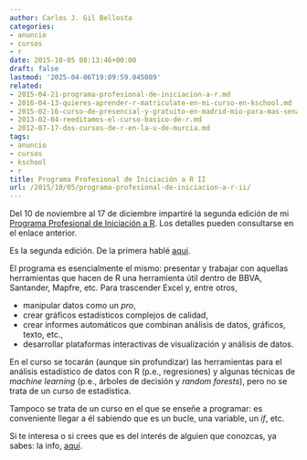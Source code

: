 ```yaml
---
author: Carlos J. Gil Bellosta
categories:
- anuncio
- cursos
- r
date: 2015-10-05 08:13:46+00:00
draft: false
lastmod: '2025-04-06T19:09:59.045089'
related:
- 2015-04-21-programa-profesional-de-iniciacion-a-r.md
- 2016-04-13-quieres-aprender-r-matriculate-en-mi-curso-en-kschool.md
- 2015-02-16-curso-de-presencial-y-gratuito-en-madrid-mio-para-mas-senas.md
- 2013-02-04-reeditamos-el-curso-basico-de-r.md
- 2012-07-17-dos-cursos-de-r-en-la-u-de-murcia.md
tags:
- anuncio
- cursos
- kschool
- r
title: Programa Profesional de Iniciación a R II
url: /2015/10/05/programa-profesional-de-iniciacion-a-r-ii/
---
```


Del 10 de noviembre al 17 de diciembre impartiré la segunda edición de mi [Programa Profesional de Iniciación a R](http://kschool.com/cursos/programa-profesional-de-iniciacion-r/). Los detalles pueden consultarse en el enlace anterior.

Es la segunda edición. De la primera hablé [aquí](http://www.datanalytics.com/2015/04/21/programa-profesional-de-iniciacion-a-r/).

El programa es esencialmente el mismo: presentar y trabajar con aquellas herramientas que hacen de R una herramienta útil dentro de BBVA, Santander, Mapfre, etc. Para trascender Excel y, entre otros,

* manipular datos como un _pro_,
* crear gráficos estadísticos complejos de calidad,
* crear informes automáticos que combinan análisis de datos, gráficos, texto, etc.,
* desarrollar plataformas interactivas de visualización y análisis de datos.

En el curso se tocarán (aunque sin profundizar) las herramientas para el análisis estadístico de datos con R (p.e., regresiones) y algunas técnicas de _machine learning_ (p.e., árboles de decisión y _random forests_), pero no se trata de un curso de estadística.

Tampoco se trata de un curso en el que se enseñe a programar: es conveniente llegar a él sabiendo que es un bucle, una variable, un _if_, etc.

Si te interesa o si crees que es del interés de alguien que conozcas, ya sabes: la info, [aquí](http://kschool.com/cursos/programa-profesional-de-iniciacion-r/).